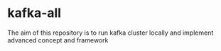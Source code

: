 # kafka-all
The aim of this repository is to run kafka cluster locally and implement advanced concept and framework
